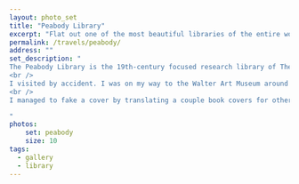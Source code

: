```yaml
---
layout: photo_set
title: "Peabody Library"
excerpt: "Flat out one of the most beautiful libraries of the entire world "
permalink: /travels/peabody/
address: ""
set_description: "
The Peabody Library is the 19th-century focused research library of The Johns Hopkins University. Basically, it's a rare book library. Neo-Greco interior features an atrium that, over an alternating black and white slab marble floor, soars 61 feet high to a latticed skylight of frosted heavy glass, surrounded by five tiers of ornamental black cast-iron balconies and gold-scalloped columns containing closely packed book stacks. <br />
<br />
I visited by accident. I was on my way to the Walter Art Museum around the corner and walked in. And gaped at the beauty of the library for a couple minutes. I noticed a group of folks clustered around a member of the library staff. I joined the group thinking they were tourists. Turned out to be visiting academics. Whoops. Which was fine. Until they took us to the off limits rare book room. And let me tell you. The rare book room in a rare book library is... impressive.<br />
<br />
I managed to fake a cover by translating a couple book covers for others from German. Note, I didn't CLAIM to be a German language or history academic. Anyways, I was doing fine. Until they handed me a original print of Nicolaus Copernicus' De revolutionibus orbium coelestium. 'On the Revolutions of the Celestial Spheres' triggered the Copernican Revolution and was a pioneering contribution to the Scientific Revolution. I knew it was censored by the Church. I didn't know that meant carefully 'censoring' the material in way that it was still easily readable. Half of it was annotations in the margins, or putting a line through sections. This was literal history. And I was bloody holding it because they thought I was a German language academic. Never in my life have I been so tempted to demand immediate adult supervision. I never had that feeling when I was handling explosives.<br />

"
photos:
    set: peabody
    size: 10
tags:
  - gallery
  - library
---
```

